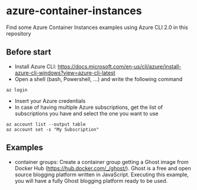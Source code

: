 # azure-container-instances
Find some Azure Container Instances examples using Azure CLI 2.0 in this repository

## Before start
* Install Azure CLI: https://docs.microsoft.com/en-us/cli/azure/install-azure-cli-windows?view=azure-cli-latest
* Open a shell (bash, Powershell, ...) and write the following command
```
az login
```
* Insert your Azure credentials
* In case of having multiple Azure subscriptions, get the list of subscriptions you have and select the one you want to use
```
az account list --output table
az account set -s "My Subscription"
```
## Examples
* container groups: Create a container group getting a Ghost image from Docker Hub (https://hub.docker.com/_/ghost/). Ghost is a free and open source blogging platform written in JavaScript. Executing this example, you will have a fully Ghost blogging platform ready to be used. 
